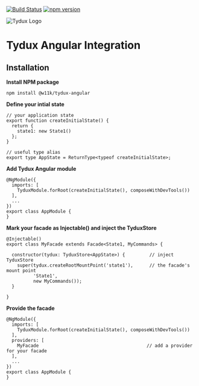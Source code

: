 
[![Build Status](https://travis-ci.org/w11k/Tydux.svg?branch=master)](https://travis-ci.org/w11k/Tydux-angular)
[![npm version](https://badge.fury.io/js/%40w11k%2Ftydux.svg)](https://badge.fury.io/js/%40w11k%2Ftydux-angular)

![Tydux Logo](https://raw.githubusercontent.com/w11k/Tydux/master/doc/tydux_logo.png)

# Tydux Angular Integration

## Installation

**Install NPM package**

```
npm install @w11k/tydux-angular
```

**Define your intial state**

```
// your application state
export function createInitialState() {
  return {
    state1: new State1()
  };
}

// useful type alias 
export type AppState = ReturnType<typeof createInitialState>;
```

**Add Tydux Angular module**

```
@NgModule({
  imports: [
    TyduxModule.forRoot(createInitialState(), composeWithDevTools())
  ],
  ...
})
export class AppModule {
}
```


**Mark your facade as Injectable() and inject the TyduxStore**

```
@Injectable()
export class MyFacade extends Facade<State1, MyCommands> {

  constructor(tydux: TyduxStore<AppState>) {         // inject TyduxStore
    super(tydux.createRootMountPoint('state1'),      // the facade's mount point
          'State1',  
          new MyCommands());
  }

}
```

**Provide the facade**

```
@NgModule({
  imports: [
    TyduxModule.forRoot(createInitialState(), composeWithDevTools())
  ],
  providers: [
    MyFacade                                        // add a provider for your facade
  ],
  ...
})
export class AppModule {
}
```




